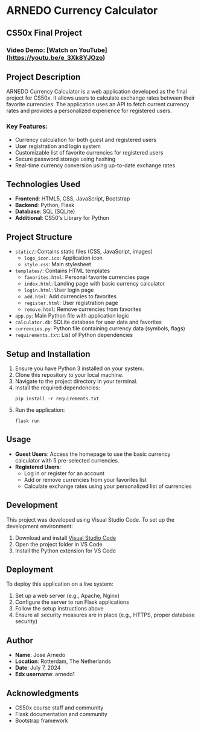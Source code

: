 # ARNEDO Currency Calculator

## CS50x Final Project

### Video Demo: [Watch on YouTube] (https://youtu.be/e_3Xk8YJOzo)

## Project Description

ARNEDO Currency Calculator is a web application developed as the final project for CS50x. It allows users to calculate exchange rates between their favorite currencies. The application uses an API to fetch current currency rates and provides a personalized experience for registered users.

### Key Features:

- Currency calculation for both guest and registered users
- User registration and login system
- Customizable list of favorite currencies for registered users
- Secure password storage using hashing
- Real-time currency conversion using up-to-date exchange rates

## Technologies Used

- **Frontend**: HTML5, CSS, JavaScript, Bootstrap
- **Backend**: Python, Flask
- **Database**: SQL (SQLite)
- **Additional**: CS50's Library for Python

## Project Structure

- `static/`: Contains static files (CSS, JavaScript, images)
  - `logo_icon.ico`: Application icon
  - `style.css`: Main stylesheet
- `templates/`: Contains HTML templates
  - `favorites.html`: Personal favorite currencies page
  - `index.html`: Landing page with basic currency calculator
  - `login.html`: User login page
  - `add.html`: Add currencies to favorites
  - `register.html`: User registration page
  - `remove.html`: Remove currencies from favorites
- `app.py`: Main Python file with application logic
- `calculator.db`: SQLite database for user data and favorites
- `currencies.py`: Python file containing currency data (symbols, flags)
- `requirements.txt`: List of Python dependencies

## Setup and Installation

1. Ensure you have Python 3 installed on your system.
2. Clone this repository to your local machine.
3. Navigate to the project directory in your terminal.
4. Install the required dependencies:
   ```
   pip install -r requirements.txt
   ```
5. Run the application:
   ```
   flask run
   ```

## Usage

- **Guest Users**: Access the homepage to use the basic currency calculator with 5 pre-selected currencies.
- **Registered Users**:
  - Log in or register for an account
  - Add or remove currencies from your favorites list
  - Calculate exchange rates using your personalized list of currencies

## Development

This project was developed using Visual Studio Code. To set up the development environment:

1. Download and install [Visual Studio Code](https://code.visualstudio.com/)
2. Open the project folder in VS Code
3. Install the Python extension for VS Code

## Deployment

To deploy this application on a live system:

1. Set up a web server (e.g., Apache, Nginx)
2. Configure the server to run Flask applications
3. Follow the setup instructions above
4. Ensure all security measures are in place (e.g., HTTPS, proper database security)

## Author

- **Name**: Jose Arnedo
- **Location**: Rotterdam, The Netherlands
- **Date**: July 7, 2024
- **Edx username**: arnedo1

## Acknowledgments

- CS50x course staff and community
- Flask documentation and community
- Bootstrap framework
